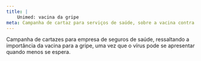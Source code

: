 ```yaml
---
title: |
    Unimed: vacina da gripe
meta: Campanha de cartaz para serviços de saúde, sobre a vacina contra a gripe.
---
```

Campanha de cartazes para empresa de seguros de saúde, ressaltando a importância da vacina para a gripe, uma vez que o vírus pode se apresentar quando menos se espera.